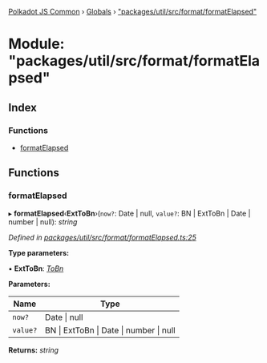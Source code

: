 [Polkadot JS Common](../README.md) › [Globals](../globals.md) › ["packages/util/src/format/formatElapsed"](_packages_util_src_format_formatelapsed_.md)

# Module: "packages/util/src/format/formatElapsed"

## Index

### Functions

* [formatElapsed](_packages_util_src_format_formatelapsed_.md#formatelapsed)

## Functions

###  formatElapsed

▸ **formatElapsed**‹**ExtToBn**›(`now?`: Date | null, `value?`: BN | ExtToBn | Date | number | null): *string*

*Defined in [packages/util/src/format/formatElapsed.ts:25](https://github.com/polkadot-js/common/blob/d4e6ad55/packages/util/src/format/formatElapsed.ts#L25)*

**Type parameters:**

▪ **ExtToBn**: *[ToBn](../interfaces/_packages_util_src_types_.tobn.md)*

**Parameters:**

Name | Type |
------ | ------ |
`now?` | Date &#124; null |
`value?` | BN &#124; ExtToBn &#124; Date &#124; number &#124; null |

**Returns:** *string*
